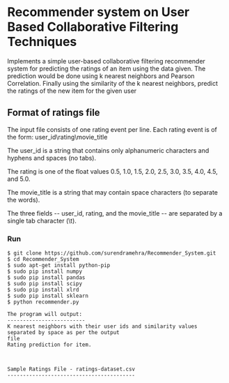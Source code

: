 # Recommender system on User Based Collaborative Filtering Techniques
Implements a simple user-based collaborative filtering recommender system for predicting the ratings of an item using the data given. The prediction would be done using k nearest neighbors and Pearson Correlation.  Finally using the similarity of the k nearest neighbors, predict the ratings of the new item for the given user


Format of ratings file
-------------------------
The input file consists of one rating event per line. Each rating event is of the form:
user_id\rating\movie_title

The user_id is a string that contains only alphanumeric characters and hyphens and spaces (no tabs).

The rating is one of the float values 0.5, 1.0, 1.5, 2.0, 2.5, 3.0, 3.5, 4.0, 4.5, and 5.0.

The movie_title is a string that may contain space characters (to separate the words).

The three fields -- user_id, rating, and the movie_title -- are separated by a single tab character (\t).


### Run

```
$ git clone https://github.com/surendramehra/Recommender_System.git
$ cd Recommender_System
$ sudo apt-get install python-pip
$ sudo pip install numpy
$ sudo pip install pandas
$ sudo pip install scipy
$ sudo pip install xlrd
$ sudo pip install sklearn
$ python recommender.py

The program will output:
-------------------------
K nearest neighbors with their user ids and similarity values separated by space as per the output
file
Rating prediction for item.



Sample Ratings File - ratings-dataset.csv
-----------------------------------------


```

